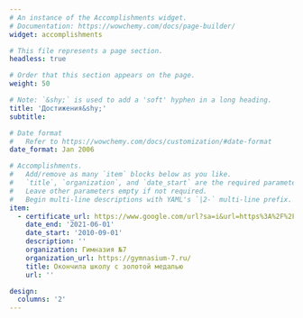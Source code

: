 ```yaml
---
# An instance of the Accomplishments widget.
# Documentation: https://wowchemy.com/docs/page-builder/
widget: accomplishments

# This file represents a page section.
headless: true

# Order that this section appears on the page.
weight: 50

# Note: `&shy;` is used to add a 'soft' hyphen in a long heading.
title: 'Достижения&shy;'
subtitle:

# Date format
#   Refer to https://wowchemy.com/docs/customization/#date-format
date_format: Jan 2006

# Accomplishments.
#   Add/remove as many `item` blocks below as you like.
#   `title`, `organization`, and `date_start` are the required parameters.
#   Leave other parameters empty if not required.
#   Begin multi-line descriptions with YAML's `|2-` multi-line prefix.
item:
  - certificate_url: https://www.google.com/url?sa=i&url=https%3A%2F%2Fexternat.foxford.ru%2Fpolezno-znat%2Fkak-poluchit-zolotuyu-medal-v-shkole&psig=AOvVaw0OX0OPfDx8w3napHNUKmSV&ust=1652429416342000&source=images&cd=vfe&ved=0CAwQjRxqFwoTCKjw2bXB2fcCFQAAAAAdAAAAABAJ
    date_end: '2021-06-01'
    date_start: '2010-09-01'
    description: ''
    organization: Гимназия №7
    organization_url: https://gymnasium-7.ru/
    title: Окончила школу с золотой медалью
    url: ''

design:
  columns: '2'
---
```


